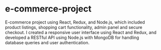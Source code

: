 # e-commerce-project
E-commerce project using React, Redux, and Node.js, which included product listings, shopping cart functionality, admin panel and secure checkout. I created a responsive user interface using React and Redux, and developed a RESTful API using Node.js with MongoDB for handling database queries and user authentication.

